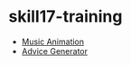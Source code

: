 # skill17-training

-   [Music Animation](./music-animation)
-   [Advice Generator](./advice-generator)
